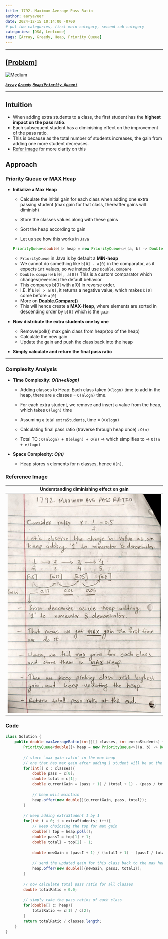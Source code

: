 ```yaml
---
title: 1792. Maximum Average Pass Ratio
author: aaryaveer
date: 2024-12-15 10:14:00 -0700
# put two categories, first main-category, second sub-category
categories: [DSA, Leetcode]
tags: [Array, Greedy, Heap, Priority Queue]
---
```


___

## [[Problem](https://leetcode.com/problems/maximum-average-pass-ratio/description/)]

<!-- ![Easy](https://img.shields.io/badge/Easy-green?style=for-the-badge)  -->
![Medium](https://img.shields.io/badge/Medium-yellow?style=for-the-badge)  
<!-- ![Hard](https://img.shields.io/badge/Hard-red?style=for-the-badge) -->

<!-- <div style="text-align:left;display:inline;"> <img src="https://img.shields.io/badge/Easy-green?style=for-the-badge" alt="easy_tag"> </div> -->
<!-- <div style="text-align:left;display:inline;"> <img src="https://img.shields.io/badge/Medium-yellow?style=for-the-badge" alt="medium_tag"> </div> -->
<!-- <div style="text-align:left;display:inline;"> <img src="https://img.shields.io/badge/Hard-red?style=for-the-badge" alt="hard_tag"> </div> -->

[**_`Array`_**](https://akr2803.github.io/tags/array/) [**_`Greedy`_**](https://akr2803.github.io/tags/greedy/) [**_`Heap(Priority Queue)`_**](https://akr2803.github.io/tags/heap/)

---

## Intuition

- When adding extra students to a class, the first student has the **highest impact on the pass ratio**. 
- Each subsequent student has a diminishing effect on the improvement of the pass ratio. 
- This is because as the total number of students increases, the gain from adding one more student decreases. 
- [Refer Image](https://github.com/AKR-2803/DSA-Declassified/blob/main/POTD-Leetcode/December/12-15-2024-max-avg-pass-ratio.md#reference-image) for more clarity on this

## Approach

###  Priority Queue or MAX Heap

-  **Initialize a Max Heap**
    - Calculate the initial gain for each class when adding one extra passing student (max gain for that class, thereafter gains will diminish) 
    - Store the classes values along with these gains
    - Sort the heap according to gain

    - Let us see how this works in `Java`
    ```java
    PriorityQueue<double[]> heap = new PriorityQueue<>((a, b) -> Double.compare(b[0], a[0]));
    ```
    - `PriorityQueue` in Java is by default a **MIN-heap**
    - We cannot do something like `b[0] - a[0]` in the comparator, as it expects `int` values, so we instead use `Double.compare`
    - `Double.compare(b[0], a[0])` This is a custom comparator which changes(reverses) the default behavior
    - This compares b[0] with a[0] in reverse order.
    - I.E. If `b[0] > a[0]`, it returns a negative value, which makes `b[0]` come before `a[0]`
    - More on [**Double.Compare()**](https://docs.oracle.com/javase/8/docs/api/java/lang/Double.html#compare-double-double-)
    - This will hence create a **MAX-Heap**, where elements are sorted in descending order by `b[0]` which is the `gain`

-   **Now distribute the extra students one by one** 
    - Remove(poll()) max gain class from heap(top of the heap)
    - Calculate the new gain
    - Update the gain and push the class back into the heap

-   **Simply calculate and return the final pass ratio**

___

### Complexity Analysis

- **Time Complexity: _O((n+e)logn)_**
   - Adding classes to Heap: Each class taken `O(logn)` time to add in the heap, there are `n` classes = `O(nlogn)` time.
   - For each extra student, we remove and insert a value from the heap, which takes `O(logn)` time
   - Assuming `e` total `extraStudents`, time = `O(elogn)`
   - Calculating final pass ratio (traverse through heap once) : `O(n)`

   - Total TC : `O(nlogn) + O(elogn) + O(n)` => which simplifies to => `O((n + e)logn)`

- **Space Complexity: _O(n)_**
   - Heap stores `n` elements for n classes, hence `O(n)`.

### Reference Image

| Understanding diminishing effect on gain                                             | 
|--------------------------------------------------------------------------------------| 
| <img src="../assets/img/leetcode/12-15-2024-max-avg-pass-ratio-01.jpg" height=700 width=500 alt="max-avg-pass-ratio"/> |

### [Code](https://github.com/AKR-2803/DSA-Declassified/blob/main/POTD-Leetcode/December/code/MaxAvgPassRatio.java)

```java
class Solution {
    public double maxAverageRatio(int[][] classes, int extraStudents) {
        PriorityQueue<double[]> heap = new PriorityQueue<>((a, b) -> Double.compare(b[0], a[0]));

        // store `max gain ratio` in the max heap
        // one that has max gain after adding 1 student will be at the top
        for(int[] c : classes){
            double pass = c[0];
            double total = c[1];
            double currentGain = (pass + 1) / (total + 1) - (pass / total);

            // heap will maintain 
            heap.offer(new double[]{currentGain, pass, total});
        }

        // keep adding extraStudent 1 by 1
        for(int i = 0; i < extraStudents; i++){
            // keep choiosing the top for max gain
            double[] top = heap.poll();
            double passI = top[1] + 1;
            double totalI = top[2] + 1;

            double newGain = (passI + 1) / (totalI + 1) - (passI / totalI);
            
            // send the updated gain for this class back to the max heap
            heap.offer(new double[]{newGain, passI, totalI});
        }

        // now calculate total pass ratio for all classes
        double totalRatio = 0.0;

        // simply take the pass ratios of each class
        for(double[] c: heap){
            totalRatio += c[1] / c[2];
        }
        return totalRatio / classes.length;
    }
}
```